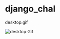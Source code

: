 # django_chal

desktop.gif


![desktop Gif](https://github.com/ovedaydin/django_chal/blob/98096b1365b3d4b8653053a34862eff2a98cefdb/desktop.gif)
